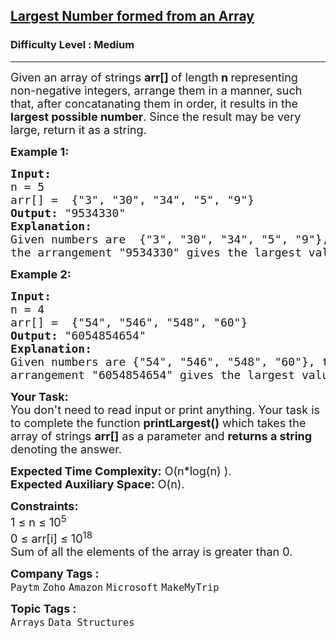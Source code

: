 <h2><a href="https://www.geeksforgeeks.org/problems/largest-number-formed-from-an-array1117/1?page=2&sprint=a663236c31453b969852f9ea22507634&sprint=a663236c31453b969852f9ea22507634&sortBy=submissions">Largest Number formed from an Array</a></h2><h3>Difficulty Level : Medium</h3><hr><div class="problems_problem_content__Xm_eO"><p><span style="font-size: 18px;">Given an array of strings <strong>arr[] </strong>of length<strong> n </strong>representing non-negative integers, arrange them in a manner, such that, after concatanating them in order, it results in the <strong>largest possible number</strong>. Since the result may be very large, return it as a string.</span></p>
<p><span style="font-size: 18px;"><strong>Example 1:</strong></span></p>
<pre><span style="font-size: 18px;"><strong>Input:</strong> 
n = 5
arr[] =  {"3", "30", "34", "5", "9"}
<strong>Output:</strong> "9534330"
<strong>Explanation:</strong> <br>Given numbers are  {"3", "30", "34", "5", "9"}, <br>the arrangement "9534330" gives the largest value.</span></pre>
<p><span style="font-size: 18px;"><strong>Example 2:</strong></span></p>
<pre><span style="font-size: 18px;"><strong>Input:</strong> 
n = 4
arr[] =  {"54", "546", "548", "60"}
<strong>Output:</strong> "6054854654"
<strong>Explanation:</strong> <br>Given numbers are {"54", "546", "548", "60"}, the <br>arrangement "6054854654" gives the largest value.</span></pre>
<p><span style="font-size: 18px;"><strong style="font-size: 18px;">Your Task:&nbsp;&nbsp;</strong><br><span style="font-size: 18px;">You don't need to read input or print anything. Your task is to complete the function <strong>printLargest()</strong> which takes the array of strings <strong>arr[]</strong> as a parameter and <strong>returns a string</strong> denoting the answer.</span></span></p>
<p><span style="font-size: 18px;"><strong style="font-size: 18px;">Expected Time Complexity:</strong><span style="font-size: 18px;"> O(n*log(n) ).</span><br><strong style="font-size: 18px;">Expected Auxiliary Space:</strong><span style="font-size: 18px;"> O(n).</span></span></p>
<p><span style="font-size: 18px;"><strong>Constraints:</strong><br>1 ≤ n ≤ 10<sup>5</sup><br>0 ≤ arr[i] ≤ 10<sup>18</sup></span><br><span style="font-size: 18px;">Sum of all the elements of the array is greater than 0.</span></p></div><p><span style=font-size:18px><strong>Company Tags : </strong><br><code>Paytm</code>&nbsp;<code>Zoho</code>&nbsp;<code>Amazon</code>&nbsp;<code>Microsoft</code>&nbsp;<code>MakeMyTrip</code>&nbsp;<br><p><span style=font-size:18px><strong>Topic Tags : </strong><br><code>Arrays</code>&nbsp;<code>Data Structures</code>&nbsp;